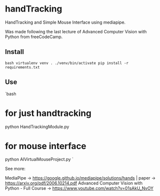 # handTracking
HandTracking and Simple Mouse Interface using mediapipe.

Was made following the last lecture of Advanced Computer Vision with Python from freeCodeCamp.

## Install

`bash
virtualenv venv
. ./venv/bin/activate
pip install -r requirements.txt
`

## Use

`bash
# for just handtracking
python HandTrackingModule.py

# for mouse interface
python AIVirtualMouseProject.py
`

See more:

MediaPipe -> https://google.github.io/mediapipe/solutions/hands | paper -> https://arxiv.org/pdf/2006.10214.pdf
Advanced Computer Vision with Python - Full Course -> https://www.youtube.com/watch?v=01sAkU_NvOY

